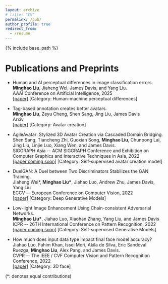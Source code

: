```yaml
---
layout: archive
# title: "CV"
permalink: /pub/
author_profile: true
redirect_from:
  - /resume
---
```





{% include base_path %}

Publications and Preprints 
======

* Human and AI perceptual differences in image classification errors. \
**Minghao Liu**, Jiaheng Wei, James Davis, and Yang Liu. \
AAAI Conference on Artificial Intelligence, 2025 \
[[paper]](https://arxiv.org/pdf/2304.08733.pdf) [Category: Human-machine perceptual differences]

* Tag-based annotation creates better avatars. \
**Minghao Liu**, Zeyu Cheng, Shen Sang, Jing Liu, James Davis \
Arxiv \
[[paper]](https://arxiv.org/pdf/2302.07354.pdf) [Category: Avatar creation] 

<!-- **GANs** -->
* AgileAvatar: Stylized 3D Avatar Creation via Cascaded Domain Bridging. \
Shen Sang, Tiancheng Zhi, Guoxian Song, **Minghao Liu**, Chunpong Lai, Jing Liu, Linjie Luo, Xiang Wen, and James Davis.  \
SIGGRAPH Asia -- ACM SIGGRAPH Conference and Exhibition on Computer Graphics and Interactive Techniques in Asia, 2022 \
[[paper coming soon]](https://arxiv.org/abs/2211.07818) [Category: Self-supervised avatar creation model]    

* DuelGAN: A Duel between Two Discriminators Stabilizes the GAN Training.            \
Jiaheng Wei\*, **Minghao Liu\***, Jiahao Luo, Andrew Zhu, James Davis, Yang Liu                \
ECCV -- European Conference on Computer Vision, 2022            
[[paper]](https://arxiv.org/abs/2101.07524) [Category: Deep Generative Models]            


* Low-light Image Enhancement Using Chain-consistent Adversarial Networks.            \
**Minghao Liu\***, Jiahao Luo, Xiaohan Zhang, Yang Liu, and James Davis \
ICPR -- 26TH International Conference on Pattern Recognition, 2022             \
[[paper coming soon]]() [Category: Self-supervised Generative Models]    

* How much does input data type impact final face model accuracy? 
Jiahao Luo, Fahim Khan, Issei Mori, Akila de Silva, Eric Sandoval Ruezga, **Minghao Liu**, Alex Pang, and James Davis.  \
CVPR -- The IEEE / CVF Computer Vision and Pattern Recognition Conference, 2022 \
[[paper]](https://openaccess.thecvf.com/content/CVPR2022/papers/Luo_How_Much_Does_Input_Data_Type_Impact_Final_Face_Model_CVPR_2022_paper.pdf) [Category: 3D face]            

(\*: denotes equal contributions)  
